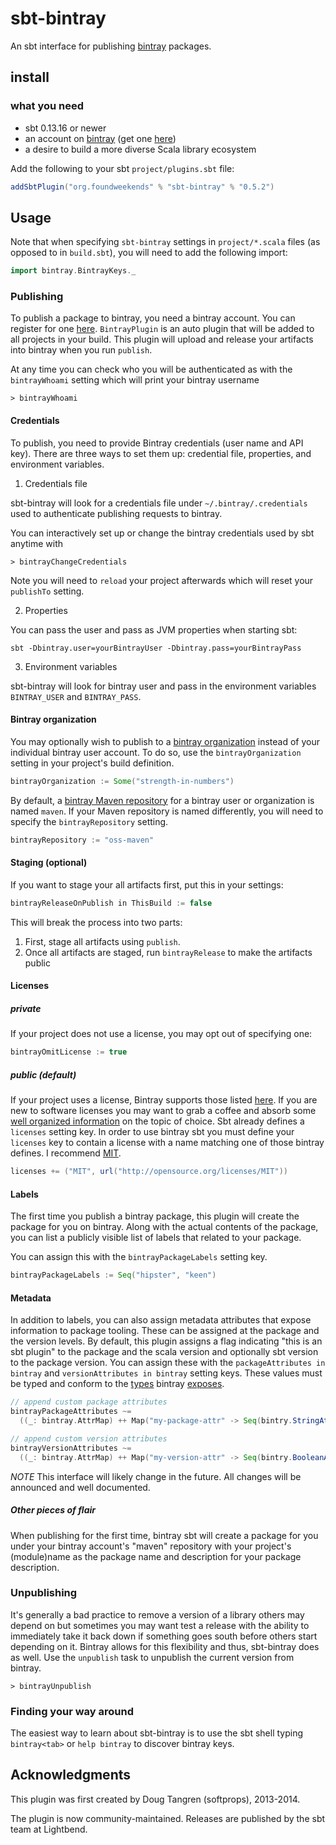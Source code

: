 # sbt-bintray

An sbt interface for publishing [bintray](https://bintray.com) packages.

## install

### what you need

- sbt 0.13.16 or newer
- an account on [bintray](https://bintray.com) (get one [here](https://bintray.com/signup/index))
- a desire to build a more diverse Scala library ecosystem

Add the following to your sbt `project/plugins.sbt` file:

```scala
addSbtPlugin("org.foundweekends" % "sbt-bintray" % "0.5.2")
```

## Usage

Note that when specifying `sbt-bintray` settings in `project/*.scala` files (as opposed to in `build.sbt`), you will need to add the following import:

```scala
import bintray.BintrayKeys._
```

### Publishing

To publish a package to bintray, you need a bintray account. You can register for one [here](https://bintray.com/signup/index). 
`BintrayPlugin` is an auto plugin that will be added to all projects in your build.
This plugin will upload and release your artifacts into bintray when you run `publish`.

At any time you can check who you will be authenticated as with the `bintrayWhoami` setting which will print your bintray username

    > bintrayWhoami

#### Credentials

To publish, you need to provide Bintray credentials (user name and API key). There are three ways to set them up: credential file, properties, and environment variables.

1. Credentials file

sbt-bintray will look for a credentials file under `~/.bintray/.credentials` used to authenticate publishing requests to bintray.

You can interactively set up or change the bintray credentials used by sbt anytime with

    > bintrayChangeCredentials

Note you will need to `reload` your project afterwards which will reset your `publishTo` setting.

2.  Properties

You can pass the user and pass as JVM properties when starting sbt:

    sbt -Dbintray.user=yourBintrayUser -Dbintray.pass=yourBintrayPass
    
3. Environment variables

sbt-bintray will look for bintray user and pass in the environment variables `BINTRAY_USER` and  `BINTRAY_PASS`.

#### Bintray organization

You may optionally wish to publish to a [bintray organization](https://bintray.com/docs/usermanual/interacting/interacting_bintrayorganizations.html)
instead of your individual bintray user account. To do so, use the `bintrayOrganization` setting in your project's build definition.

```scala
bintrayOrganization := Some("strength-in-numbers")
```

By default, a [bintray Maven repository](https://bintray.com/docs/usermanual/uploads/uploads_yourrepositories.html) for a bintray user or
organization is named `maven`.  If your Maven repository is named differently, you will need to specify the `bintrayRepository` setting.

```scala
bintrayRepository := "oss-maven"
```

#### Staging (optional)

If you want to stage your all artifacts first, put this in your settings:

```scala
bintrayReleaseOnPublish in ThisBuild := false
```

This will break the process into two parts:

1. First, stage all artifacts using `publish`.
2. Once all artifacts are staged, run `bintrayRelease` to make the artifacts public

#### Licenses
##### private
If your project does not use a license, you may opt out of specifying one:
```scala
bintrayOmitLicense := true
```
##### public (default)
If your project uses a license, Bintray supports those listed [here](https://bintray.com/docs/api/#_footnote_1). If you are new to software licenses you may
want to grab a coffee and absorb some [well organized information](http://choosealicense.com/) on the topic of choice.
Sbt already defines a `licenses` setting key. In order to use bintray sbt you must define your `licenses` key to contain a license with a name matching
one of those bintray defines. I recommend [MIT](http://choosealicense.com/licenses/mit/).


```scala
licenses += ("MIT", url("http://opensource.org/licenses/MIT"))
```

#### Labels

The first time you publish a bintray package, this plugin will create the package for you on bintray. Along with the actual contents
of the package, you can list a publicly visible list of labels that related to your package.

You can assign this with the `bintrayPackageLabels` setting key.

```scala
bintrayPackageLabels := Seq("hipster", "keen")
```

#### Metadata

In addition to labels, you can also assign metadata attributes that expose information to package tooling. These can be assigned at the package and the version levels. By default, this plugin assigns a flag indicating "this is an sbt plugin" to the package and the scala version and optionally sbt version to the package version. You can assign these with the `packageAttributes in bintray` and `versionAttributes in bintray` setting keys. These values must be typed and conform to the [types](https://github.com/softprops/bintry#metadata) bintray [exposes](https://bintray.com/docs/api/#_attributes).

```scala
// append custom package attributes
bintrayPackageAttributes ~=
  ((_: bintray.AttrMap) ++ Map("my-package-attr" -> Seq(bintry.StringAttr("my-value"))))
```

```scala
// append custom version attributes
bintrayVersionAttributes ~=
  ((_: bintray.AttrMap) ++ Map("my-version-attr" -> Seq(bintry.BooleanAttr(true))))
```

_NOTE_ This interface will likely change in the future. All changes will be announced and well documented.

##### Other pieces of flair

When publishing for the first time, bintray sbt will create a package for you under your bintray account's "maven" repository
with your project's (module)name as the package name and description for your package description.

### Unpublishing

It's generally a bad practice to remove a version of a library others may depend on but sometimes you may want test a release with the ability to immediately take it back down if something goes south before others start depending on it. Bintray allows for this flexibility and thus, sbt-bintray does as well. Use the `unpublish` task to unpublish the current version from bintray.

    > bintrayUnpublish

### Finding your way around

The easiest way to learn about sbt-bintray is to use the sbt shell typing `bintray<tab>` or `help bintray` to discover bintray keys.

## Acknowledgments

This plugin was first created by Doug Tangren (softprops), 2013-2014.

The plugin is now community-maintained. Releases are published by the sbt team at Lightbend.
